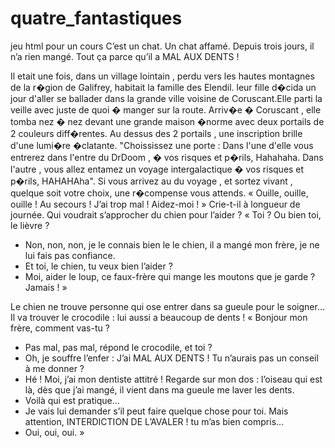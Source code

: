 # quatre_fantastiques
jeu html pour un cours
C’est un chat. Un chat affamé. Depuis trois jours, il n’a rien mangé.
Tout ça parce qu’il a MAL AUX DENTS !

Il etait une fois, dans un village lointain , perdu vers les hautes montagnes de la r�gion de Galifrey, habitait la famille des Elendil. leur fille
d�cida un jour d'aller se ballader dans la grande ville voisine de Coruscant.Elle parti la veille avec juste de quoi � manger sur la route. 
Arriv�e � Coruscant , elle tomba nez � nez devant une grande maison �norme avec deux portails de 2 couleurs diff�rentes. Au dessus des 2 portails
, une inscription brille d'une lumi�re �clatante. "Choississez une porte : Dans l'une d'elle vous entrerez dans l'entre du DrDoom , � vos risques
et p�rils, Hahahaha. Dans l'autre , vous allez entamez un voyage intergalactique � vos risques et p�rils, HAHAHAha". Si vous arrivez au du voyage
, et sortez vivant , quelque soit votre choix, une r�compense vous attends.
« Ouille, ouille, ouille ! Au secours ! J’ai trop mal ! Aidez-moi ! » Crie-t-il à longueur de journée.
Qui voudrait s’approcher du chien pour l’aider ?
« Toi ? Ou bien toi, le lièvre ?
- Non, non, non, je le connais bien le le chien, il a mangé mon frère, je ne lui fais pas confiance.
- Et toi, le chien, tu veux bien l’aider ?
- Moi, aider le loup, ce faux-frère qui mange les moutons que je garde ? Jamais ! »


Le chien ne trouve personne qui ose entrer dans sa gueule pour le soigner… Il va trouver le crocodile : lui aussi a beaucoup de dents !
« Bonjour mon frère, comment vas-tu ?
- Pas mal, pas mal, répond le crocodile, et toi ?
- Oh, je souffre l’enfer : J’ai MAL AUX DENTS ! Tu n’aurais pas un conseil à me donner ?
- Hé ! Moi, j’ai mon dentiste attitré ! Regarde sur mon dos : l’oiseau qui est là, dès que j’ai mangé, il vient dans ma gueule me laver les dents.
- Voilà qui est pratique…
- Je vais lui demander s’il peut faire quelque chose pour toi. Mais attention, INTERDICTION DE L’AVALER ! tu m’as bien compris…
- Oui, oui, oui. »